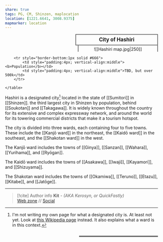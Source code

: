 ```yaml
---
share: true
tags: PG, CM, Shinzen, maplocation
location: [1221.6641, 3008.9375]
mapmarker: location
---
```

<div>
  <span style="float:right; width:260px; margin-left:14px; border:2px solid #666; line-height:1.5; font-size:larger; font-weight:bold; text-align:center; padding:4px">City of Hashiri</span>
  </div>

  <span style="float:right; clear:right; width:260px; margin-left:14px; border-left:2px solid #666; border-right:2px solid #666; border-collapse:collapse; text-align:center; padding-top:4px">![[Hashiri map.jpg|250]]</span>

  <div class="" style="float:right; clear:right">
    <table class="" style="float:right; clear:right; width:260px; margin-left:14px; margin-bottom:7px; border:2px solid #666; border-collapse:collapse; line-height:1.5; font-size:small">
		
		<tr style="border-bottom:1px solid #666">
			<td style="padding:4px; vertical-align:middle"><b>Population</b></td>
			<td style="padding:4px; vertical-align:middle">TBD, but over 500k</td>
		</tr>
			
    </table>
  </div>

Hashiri is a designated city[^1] located in the state of [[Sumitori]] in [[Shinzen]]. the third largest city in Shinzen by population, behind [[Soukotan]] and [[Takagawa]]. It is widely known throughout the country for its extensive and complex expressway network, and around the world for its towering commercial districts that make it a tourism hotspot.

The city is divided into three wards, each containing four to five towns. These include the [[Kanjō ward]] in the northeast, the [[Kaidō ward]] in the southeast, and the [[Shakotan ward]] in the west.

The Kanjō ward includes the towns of [[Ginya]], [[Sanzan]], [[Wahara]], [[Yurihama]], and [[Ryōgan]].

The Kaidō ward includes the towns of [[Asakawa]], [[Iwaji]], [[Kayamori]], and [[Shizuyama]].

The Shakotan ward includes the towns of [[Okamiwa]], [[Teruno]], [[Etazu]], [[Kitabe]], and [[Jatōge]].

-----
> [!cite] Author info
> **Kit** - *(AKA Kerosyn, or QuickFastly)*\
> [Web zone](https://kerosyn.link) // [Social](https://a.tripulse.link/@kit)

[^1]: I'm not writing my own page for what a designated city is. At least not yet. Look at [this Wikipedia page](https://en.wikipedia.org/wiki/Cities_designated_by_government_ordinance_of_Japan) instead. It also explains what a ward is in this context.